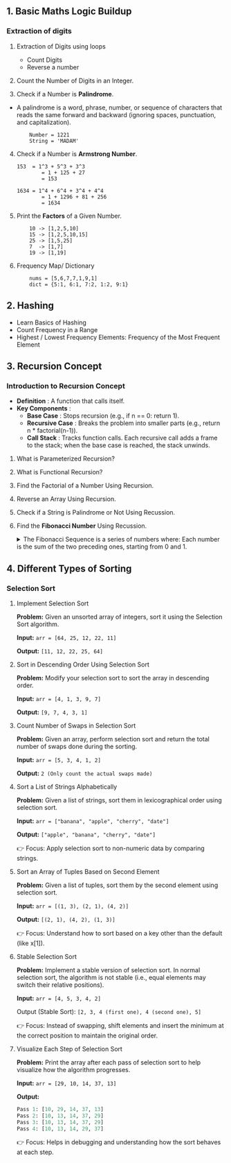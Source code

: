 
## 1. Basic Maths Logic Buildup
### Extraction of digits
1. Extraction of Digits using loops
    - Count Digits
    - Reverse a number

2. Count the Number of Digits in an Integer.
    

3. Check if a Number is **Palindrome**.
  - A palindrome is a word, phrase, number, or sequence of characters that reads the same forward and backward (ignoring spaces, punctuation, and capitalization).
    ```
        Number = 1221
        String = 'MADAM'
    ```
4. Check if a Number is **Armstrong Number**.
    ```
    153  = 1^3 + 5^3 + 3^3
            = 1 + 125 + 27
            = 153

    1634 = 1^4 + 6^4 + 3^4 + 4^4
            = 1 + 1296 + 81 + 256
            = 1634 
    ```
5. Print the **Factors** of a Given Number.
    ```
        10 -> [1,2,5,10]
        15 -> [1,2,5,10,15]
        25 -> [1,5,25]
        7  -> [1,7]
        19 -> [1,19]
    ```

6. Frequency Map/ Dictionary
    ```
        nums = [5,6,7,7,1,9,1]
        dict = {5:1, 6:1, 7:2, 1:2, 9:1}
    ```

## 2. Hashing
* Learn Basics of Hashing
* Count Frequency in a Range
* Highest / Lowest Frequency Elements: Frequency of the Most Frequent Element


## 3. Recursion Concept

### Introduction to Recursion Concept
* **Definition** : A function that calls itself.
* **Key Components** : 
    - **Base Case** : Stops recursion (e.g., if n == 0: return 1).
    - **Recursive Case** : Breaks the problem into smaller parts (e.g., return n * factorial(n-1)). 
    - **Call Stack** : Tracks function calls. Each recursive call adds a frame to the stack; when the base case is reached, the stack unwinds. 
    
1. What is Parameterized Recursion?
2. What is Functional Recursion?
3. Find the Factorial of a Number Using Recursion.
4. Reverse an Array Using Recursion.
5. Check if a String is Palindrome or Not Using Recussion.
6. Find the **Fibonacci Number** Using Recussion.
    <details>
        <summary>The Fibonacci Sequence is a series of numbers where: Each number is the sum of the two preceding ones, starting from 0 and 1.</summary>

        0, 1, 1, 2, 3, 5, 8, 13, 21, 34, ...
        F(n) = F(n-1) + F(n-2)

        with base conditions:
            F(0) = 0
            F(1) = 1
    </details>

## 4. Different Types of Sorting
### Selection Sort
1. Implement Selection Sort

    **Problem:**
    Given an unsorted array of integers, sort it using the Selection Sort algorithm.

    **Input:**
    ``` arr = [64, 25, 12, 22, 11] ```

    **Output:**
    ``` [11, 12, 22, 25, 64] ```
2. Sort in Descending Order Using Selection Sort

    **Problem:**
    Modify your selection sort to sort the array in descending order.

    **Input:**
    ```arr = [4, 1, 3, 9, 7]```

    **Output:**
    ```[9, 7, 4, 3, 1]```
    

3. Count Number of Swaps in Selection Sort

    **Problem:**
    Given an array, perform selection sort and return the total number of swaps done during the sorting.

    **Input:**
    ```arr = [5, 3, 4, 1, 2]```

    **Output:**
    ```2 (Only count the actual swaps made)```

4. Sort a List of Strings Alphabetically

    **Problem:**
    Given a list of strings, sort them in lexicographical order using selection sort.

    **Input:**
    ```arr = ["banana", "apple", "cherry", "date"]```

    **Output:**
    ```["apple", "banana", "cherry", "date"]```

    👉 Focus: Apply selection sort to non-numeric data by comparing strings.

5. Sort an Array of Tuples Based on Second Element

    **Problem:**
    Given a list of tuples, sort them by the second element using selection sort.

    **Input:**
    ```arr = [(1, 3), (2, 1), (4, 2)]```

    **Output:**
    ```[(2, 1), (4, 2), (1, 3)]```

    👉 Focus: Understand how to sort based on a key other than the default (like x[1]).

6. Stable Selection Sort

    **Problem:**
    Implement a stable version of selection sort. In normal selection sort, the algorithm is not stable (i.e., equal elements may switch their relative positions).

    **Input:**
    ```arr = [4, 5, 3, 4, 2]```

    Output (Stable Sort):
    ```[2, 3, 4 (first one), 4 (second one), 5]```

    👉 Focus: Instead of swapping, shift elements and insert the minimum at the correct position to maintain the original order.


7. Visualize Each Step of Selection Sort

    **Problem:**
    Print the array after each pass of selection sort to help visualize how the algorithm progresses.

    **Input:**
    ```arr = [29, 10, 14, 37, 13]```

    **Output:**
    ``` python
    Pass 1: [10, 29, 14, 37, 13]  
    Pass 2: [10, 13, 14, 37, 29]  
    Pass 3: [10, 13, 14, 37, 29]  
    Pass 4: [10, 13, 14, 29, 37]
    ```
    👉 Focus: Helps in debugging and understanding how the sort behaves at each step.

